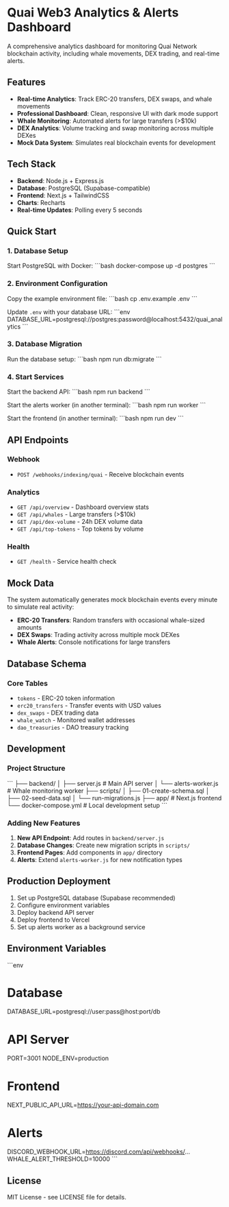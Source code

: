 # Quai Web3 Analytics & Alerts Dashboard

A comprehensive analytics dashboard for monitoring Quai Network blockchain activity, including whale movements, DEX trading, and real-time alerts.

## Features

- **Real-time Analytics**: Track ERC-20 transfers, DEX swaps, and whale movements
- **Professional Dashboard**: Clean, responsive UI with dark mode support
- **Whale Monitoring**: Automated alerts for large transfers (>$10k)
- **DEX Analytics**: Volume tracking and swap monitoring across multiple DEXes
- **Mock Data System**: Simulates real blockchain events for development

## Tech Stack

- **Backend**: Node.js + Express.js
- **Database**: PostgreSQL (Supabase-compatible)
- **Frontend**: Next.js + TailwindCSS
- **Charts**: Recharts
- **Real-time Updates**: Polling every 5 seconds

## Quick Start

### 1. Database Setup

Start PostgreSQL with Docker:
\`\`\`bash
docker-compose up -d postgres
\`\`\`

### 2. Environment Configuration

Copy the example environment file:
\`\`\`bash
cp .env.example .env
\`\`\`

Update `.env` with your database URL:
\`\`\`env
DATABASE_URL=postgresql://postgres:password@localhost:5432/quai_analytics
\`\`\`

### 3. Database Migration

Run the database setup:
\`\`\`bash
npm run db:migrate
\`\`\`

### 4. Start Services

Start the backend API:
\`\`\`bash
npm run backend
\`\`\`

Start the alerts worker (in another terminal):
\`\`\`bash
npm run worker
\`\`\`

Start the frontend (in another terminal):
\`\`\`bash
npm run dev
\`\`\`

## API Endpoints

### Webhook
- `POST /webhooks/indexing/quai` - Receive blockchain events

### Analytics
- `GET /api/overview` - Dashboard overview stats
- `GET /api/whales` - Large transfers (>$10k)
- `GET /api/dex-volume` - 24h DEX volume data
- `GET /api/top-tokens` - Top tokens by volume

### Health
- `GET /health` - Service health check

## Mock Data

The system automatically generates mock blockchain events every minute to simulate real activity:

- **ERC-20 Transfers**: Random transfers with occasional whale-sized amounts
- **DEX Swaps**: Trading activity across multiple mock DEXes
- **Whale Alerts**: Console notifications for large transfers

## Database Schema

### Core Tables
- `tokens` - ERC-20 token information
- `erc20_transfers` - Transfer events with USD values
- `dex_swaps` - DEX trading data
- `whale_watch` - Monitored wallet addresses
- `dao_treasuries` - DAO treasury tracking

## Development

### Project Structure
\`\`\`
├── backend/
│   ├── server.js          # Main API server
│   └── alerts-worker.js   # Whale monitoring worker
├── scripts/
│   ├── 01-create-schema.sql
│   ├── 02-seed-data.sql
│   └── run-migrations.js
├── app/                   # Next.js frontend
└── docker-compose.yml     # Local development setup
\`\`\`

### Adding New Features

1. **New API Endpoint**: Add routes in `backend/server.js`
2. **Database Changes**: Create new migration scripts in `scripts/`
3. **Frontend Pages**: Add components in `app/` directory
4. **Alerts**: Extend `alerts-worker.js` for new notification types

## Production Deployment

1. Set up PostgreSQL database (Supabase recommended)
2. Configure environment variables
3. Deploy backend API server
4. Deploy frontend to Vercel
5. Set up alerts worker as a background service

## Environment Variables

\`\`\`env
# Database
DATABASE_URL=postgresql://user:pass@host:port/db

# API Server
PORT=3001
NODE_ENV=production

# Frontend
NEXT_PUBLIC_API_URL=https://your-api-domain.com

# Alerts
DISCORD_WEBHOOK_URL=https://discord.com/api/webhooks/...
WHALE_ALERT_THRESHOLD=10000
\`\`\`

## License

MIT License - see LICENSE file for details.
